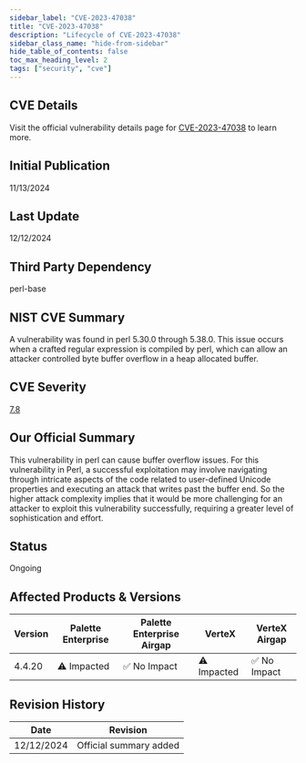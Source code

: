 ```yaml
---
sidebar_label: "CVE-2023-47038"
title: "CVE-2023-47038"
description: "Lifecycle of CVE-2023-47038"
sidebar_class_name: "hide-from-sidebar"
hide_table_of_contents: false
toc_max_heading_level: 2
tags: ["security", "cve"]
---
```


## CVE Details

Visit the official vulnerability details page for [CVE-2023-47038](https://nvd.nist.gov/vuln/detail/cve-2023-47038) to learn more.

## Initial Publication

11/13/2024

## Last Update

12/12/2024

## Third Party Dependency 

perl-base


## NIST CVE Summary

A vulnerability was found in perl 5.30.0 through 5.38.0. This issue occurs when a crafted regular expression is compiled by perl, which can allow an attacker controlled byte buffer overflow in a heap allocated buffer.

## CVE Severity

[7.8](https://nvd.nist.gov/vuln/detail/cve-2023-47038)

## Our Official Summary

This vulnerability in perl can cause buffer overflow issues. For this vulnerability in Perl, a successful exploitation may involve navigating through intricate aspects of the code related to user-defined Unicode properties and executing an attack that writes past the buffer end. So the higher attack complexity implies that it would be more challenging for 
an attacker to exploit this vulnerability successfully, requiring a greater level of sophistication and effort.

## Status

Ongoing

## Affected Products & Versions

| Version | Palette Enterprise | Palette Enterprise Airgap | VerteX | VerteX Airgap |
| - | -------- | -------- | -------- | -------- |
| 4.4.20 | ⚠️ Impacted | ✅ No Impact | ⚠️ Impacted | ✅ No Impact |


## Revision History

| Date | Revision |
| --- | --- |
| 12/12/2024 | Official summary added |
